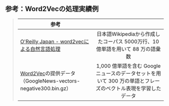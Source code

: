 ## 参考：Word2Vecの処理実績例

> | 参考                                                                                                         |                                                                                                               |
> | -------------------------------------------------------------------------------------------------------------|:-------------------------------------------------------------------------------------------------------------:|
> | [O'Reilly Japan - word2vecによる自然言語処理](https://www.oreilly.co.jp/books/9784873116839/)                | 日本語Wikipediaから作成したコーパス 5000万行、10億単語を用いて 88 万の語彙数                                                   |
> | [Word2Vec](https://code.google.com/archive/p/word2vec/)の提供データ（GoogleNews-vectors-negative300.bin.gz） | 1,000 億単語を含む Google ニュースのデータセットを用いて 300 万の単語とフレーズのベクトル表現を学習したデータ |
